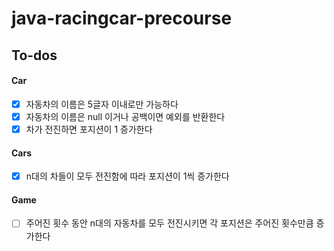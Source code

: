 # java-racingcar-precourse

## To-dos

#### Car
- [x] 자동차의 이름은 5글자 이내로만 가능하다
- [x] 자동차의 이름은 null 이거나 공백이면 예외를 반환한다
- [x] 차가 전진하면 포지션이 1 증가한다

#### Cars
- [x] n대의 차들이 모두 전진함에 따라 포지션이 1씩 증가한다 

#### Game
- [ ] 주어진 횟수 동안 n대의 자동차를 모두 전진시키면 각 포지션은 주어진 횟수만큼 증가한다 
